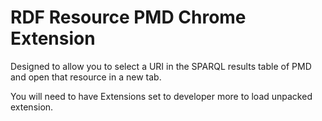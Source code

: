# RDF Resource PMD Chrome Extension

Designed to allow you to select a URI in the SPARQL results table of PMD and open that resource in a new tab.


You will need to have Extensions set to developer more to load unpacked extension.
